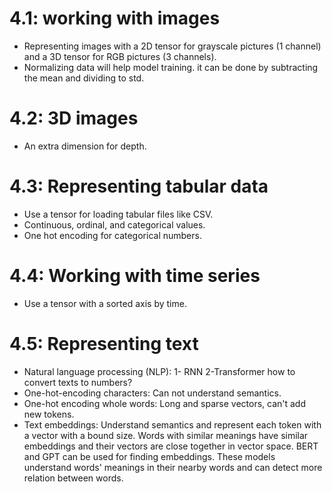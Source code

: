 # 4.1: working with images
- Representing images with a 2D tensor for grayscale pictures (1 channel) and a 3D tensor for RGB pictures (3 channels).
 - Normalizing data will help model training. it can be done by subtracting the mean and dividing to std.
# 4.2: 3D images
- An extra dimension for depth.

# 4.3: Representing tabular data
- Use a tensor for loading tabular files like CSV.
- Continuous, ordinal, and categorical values.
- One hot encoding for categorical numbers.

# 4.4: Working with time series
- Use a tensor with a sorted axis by time.

# 4.5: Representing text
- Natural language processing (NLP): 1- RNN 2-Transformer
how to convert texts to numbers? 
-  One-hot-encoding characters: Can not understand semantics.
- One-hot encoding whole words: Long and sparse vectors, can't add new tokens.
- Text embeddings: Understand semantics and represent each token with a vector with a bound size. Words with similar meanings have similar embeddings and their vectors are close together in vector space. BERT and GPT can be used for finding embeddings. These models understand words' meanings in their nearby words and can detect more relation between words. 
